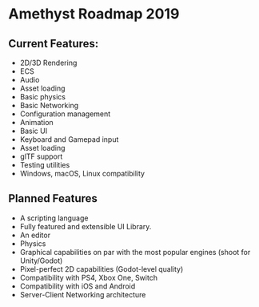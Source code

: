 # Amethyst Roadmap 2019

## Current Features:

- 2D/3D Rendering
- ECS
- Audio
- Asset loading
- Basic physics
- Basic Networking
- Configuration management
- Animation
- Basic UI
- Keyboard and Gamepad input
- Asset loading
- glTF support 
- Testing utilities
- Windows, macOS, Linux compatibility

## Planned Features
- A scripting language
- Fully featured and extensible UI Library.
- An editor
- Physics
- Graphical capabilities on par with the most popular engines (shoot for Unity/Godot)
- Pixel-perfect 2D capabilities (Godot-level quality)
- Compatibility with PS4, Xbox One, Switch
- Compatibility with iOS and Android
- Server-Client Networking architecture
